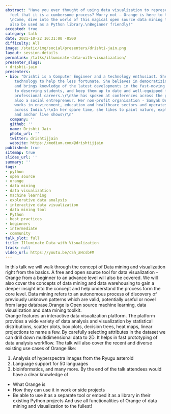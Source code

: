 ```yaml
---
abstract: "Have you ever thought of using data visualization to represent data; but
  feel that it is a cumbersome process? Worry not – Orange is here to the rescue!
  \nCome, dive into the world of this magical open source data mining tool that can
  also be used as a Python library.\nBeginner friendly!"
accepted: true
category: talk
date: 2021-10-22 10:31:00 -0500
difficulty: All
image: /static/img/social/presenters/drishti-jain.png
layout: session-details
permalink: /talks/illuminate-data-with-visualization/
presenter_slugs:
- drishti-jain
presenters:
- bio: "Drishti is a Computer Engineer and a technology enthusiast. She loves to use
    technology to help the less fortunate. She believes in democratizing opportunities
    and brings knowledge of the latest developments in the fast-moving field of technology
    to deserving students, and keep them up to date and well-equipped for their respective
    professional careers.\r\nShe has spoken at conferences across the globe and is
    also a social entrepreneur. Her non-profit organisation - Samyak Drishti Foundation
    works in environment, education and healthcare sectors and operates in 10 cities
    across India.\r\nIn her spare time, she likes to paint nature, explore new places
    and anchor live shows\r\n"
  company: ''
  github: ''
  name: Drishti Jain
  photo_url: ''
  twitter: drishtijjain
  website: https://medium.com/@drishtijjain
published: true
sitemap: true
slides_url: ''
summary: ''
tags:
- python
- open source
- orange
- data mining
- data visualization
- machine learning
- explorative data analysis
- interactive data visualization
- data mining tool
- Python
- best practices
- beginners
- intermediate
- community
talk_slot: full
title: Illuminate Data with Visualization
track: null
video_url: https://youtu.be/cSh_aHcsbFM
---
```


In this talk we will walk through the concept of Data mining and visualization right from the basics. A free and open source tool for data visualization -Orange from a beginner to an advance level will also be covered. We will also cover the concepts of data mining and data warehousing to gain a deeper insight into the concept and help understand the process form the core level.
Data mining refers to an autonomous process of discovery of previously unknown patterns which are valid, potentially useful or novel from large database.Orange is Open source machine learning, data visualization and data mining toolkit.  
Orange features an interactive data visualization platform. The platform provides a wide variety of data analysis and visualization by statistical distributions, scatter plots, box plots, decision trees, heat maps, linear projections to name a few. By carefully selecting attributes in the dataset we can drill down multidimensional data to 2D. It helps in fast prototyping of data analysis workflow.
The talk will also cover the recent and diverse existing use cases of Orange like:
1. Analysis of hyperspectra images from the Ryugu asteroid
2. Language support for 50 languages
3. bioinformatics, and many more.
By the end of the talk attendees would have a clear knowledge of 
- What Orange is
- How they can use it in work or side projects
- Be able to use it as a separate tool or embed it as a library in their existing Python projects 
And use all functionalities of Orange of data mining and visualization to the fullest!

